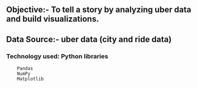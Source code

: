 ## Objective:- To tell a story by analyzing uber data and build visualizations.
## Data Source:- uber data (city and ride data)

### Technology used: Python libraries 
        Pandas
        NumPy
        Matplotlib
